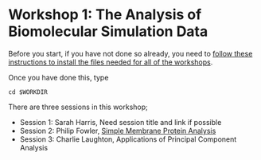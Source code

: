 
# Workshop 1: The Analysis of Biomolecular Simulation Data

Before you start, if you have not done so already, you need to [follow these instructions to install the files needed for all of the workshops](prepare.md).

Once you have done this, type

```
cd $WORKDIR
```

There are three sessions in this workshop;

* Session 1: Sarah Harris, Need session title and link if possible
* Session 2: Philip Fowler, [Simple Membrane Protein Analysis](https://github.com/philipwfowler/simple-membrane-protein-analysis/blob/master/README.md)
* Session 3: Charlie Laughton, Applications of Principal Component Analysis

